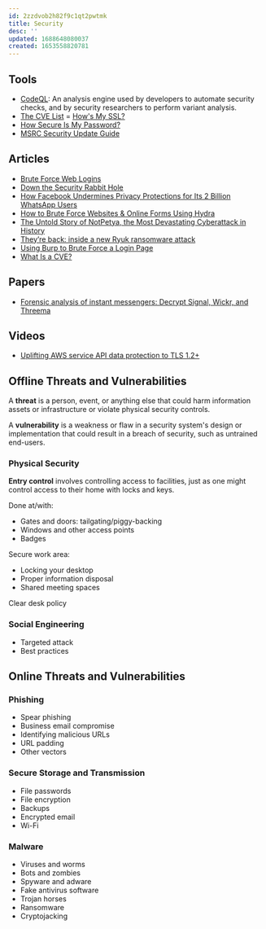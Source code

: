 ```yaml
---
id: 2zzdvob2h82f9c1qt2pwtmk
title: Security
desc: ''
updated: 1688648080037
created: 1653558820781
---
```


## Tools

- [CodeQL](https://codeql.github.com/): An analysis engine used by developers to automate security checks, and by security researchers to perform variant analysis.
- [The CVE List](https://www.cve.org/)
= [How's My SSL?](https://www.howsmyssl.com/)
- [How Secure Is My Password?](https://www.security.org/how-secure-is-my-password/)
- [MSRC Security Update Guide](https://msrc.microsoft.com/update-guide/)

## Articles

- [Brute Force Web Logins](https://xstag0.medium.com/brute-force-web-logins-57c9e24a1c84)
- [Down the Security Rabbit Hole](https://medium.com/s/the-firewall/down-the-security-rabbit-hole-31327f47743d)
- [How Facebook Undermines Privacy Protections for Its 2 Billion WhatsApp Users](https://www.propublica.org/article/how-facebook-undermines-privacy-protections-for-its-2-billion-whatsapp-users)
- [How to Brute Force Websites & Online Forms Using Hydra](https://infinitelogins.com/2020/02/22/how-to-brute-force-websites-using-hydra/)
- [The Untold Story of NotPetya, the Most Devastating Cyberattack in History](https://www.wired.com/story/notpetya-cyberattack-ukraine-russia-code-crashed-the-world/)
- [They’re back: inside a new Ryuk ransomware attack](https://news.sophos.com/en-us/2020/10/14/inside-a-new-ryuk-ransomware-attack/)
- [Using Burp to Brute Force a Login Page](https://portswigger.net/support/using-burp-to-brute-force-a-login-page)
- [What Is a CVE?](https://www.redhat.com/en/topics/security/what-is-cve)

## Papers

- [Forensic analysis of instant messengers: Decrypt Signal, Wickr, and Threema](https://www.sciencedirect.com/science/article/pii/S2666281722000166)

## Videos

- [Uplifting AWS service API data protection to TLS 1.2+](https://www.youtube.com/watch?v=8szxWSqYSaY)

## Offline Threats and Vulnerabilities

A **threat** is a person, event, or anything else that could harm information assets or infrastructure or violate physical security controls.

A **vulnerability** is a weakness or flaw in a security system's design or implementation that could result in a breach of security, such as untrained end-users.

### Physical Security

**Entry control** involves controlling access to facilities, just as one might control access to their home with locks and keys.

Done at/with:

- Gates and doors: tailgating/piggy-backing
- Windows and other access points
- Badges

Secure work area:

- Locking your desktop
- Proper information disposal
- Shared meeting spaces

Clear desk policy

### Social Engineering

- Targeted attack
- Best practices

## Online Threats and Vulnerabilities

### Phishing

- Spear phishing
- Business email compromise
- Identifying malicious URLs
- URL padding
- Other vectors

### Secure Storage and Transmission

- File passwords
- File encryption
- Backups
- Encrypted email
- Wi-Fi

### Malware

- Viruses and worms
- Bots and zombies
- Spyware and adware
- Fake antivirus software
- Trojan horses
- Ransomware
- Cryptojacking
